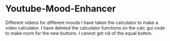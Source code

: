 # Youtube-Mood-Enhancer
Different videos for different moods
I have taken the calculator to make a video calculator.
I have deleted the calculator functions on the calc gui code to make room for the new buttons.
I cannot get rid of the equal button. 
